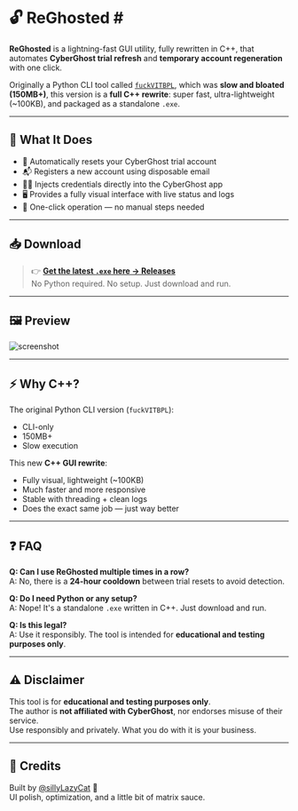 # 🔓 ReGhosted \#

**ReGhosted** is a lightning-fast GUI utility, fully rewritten in C++, that automates **CyberGhost trial refresh** and **temporary account regeneration** with one click.  

Originally a Python CLI tool called [`fuckVITBPL`](https://github.com/sillyLazyCat/fuckVITBPL), which was **slow and bloated (150MB+)**, this version is a **full C++ rewrite**: super fast, ultra-lightweight (~100KB), and packaged as a standalone `.exe`.

---

## 🧠 What It Does

- 🔄 Automatically resets your CyberGhost trial account  
- 📬 Registers a new account using disposable email  
- 🧙‍♂️ Injects credentials directly into the CyberGhost app  
- 🖥️ Provides a fully visual interface with live status and logs  
- 💨 One-click operation — no manual steps needed  

---

## 📥 Download

> 👉 [**Get the latest `.exe` here → Releases**](https://github.com/sillyLazyCat/reghosted/releases)  
> No Python required. No setup. Just download and run.

---

## 🖼️ Preview

![screenshot](./screenshot.png)

---

## ⚡ Why C++?

The original Python CLI version (`fuckVITBPL`):  
- CLI-only  
- 150MB+  
- Slow execution  

This new **C++ GUI rewrite**:  
- Fully visual, lightweight (~100KB)  
- Much faster and more responsive  
- Stable with threading + clean logs  
- Does the exact same job — just way better  

---

## ❓ FAQ

**Q: Can I use ReGhosted multiple times in a row?**  
A: No, there is a **24-hour cooldown** between trial resets to avoid detection.  

**Q: Do I need Python or any setup?**  
A: Nope! It's a standalone `.exe` written in C++. Just download and run.  

**Q: Is this legal?**  
A: Use it responsibly. The tool is intended for **educational and testing purposes only**.  

---

## ⚠️ Disclaimer

This tool is for **educational and testing purposes only**.  
The author is **not affiliated with CyberGhost**, nor endorses misuse of their service.  
Use responsibly and privately. What you do with it is your business.

---

## 🧊 Credits

Built by [@sillyLazyCat](https://github.com/sillyLazyCat) 🧪  
UI polish, optimization, and a little bit of matrix sauce.
